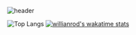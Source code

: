 ![header](https://user-images.githubusercontent.com/63285673/201116560-cf48958e-9d82-48a4-97ee-014e57a73ef8.png)

![Top Langs](https://github-readme-stats.vercel.app/api/top-langs/?username=Barbary-Theo&layout=compact)
[![willianrod's wakatime stats](https://github-readme-stats.vercel.app/api/wakatime?username=Barbabidule)](https://wakatime.com/@Barbabidule)
